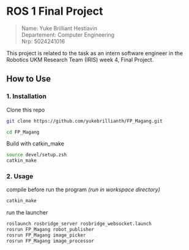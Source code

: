# ROS 1 Final Project
> Name: Yuke Brilliant Hestiavin <br>
> Departement: Computer Engineering <br>
> Nrp: 5024241016

This project is related to the task as an intern software engineer in the Robotics UKM Research Team (IRIS) week 4, Final Project.

## How to Use

### 1. Installation

Clone this repo

```bash
git clone https://github.com/yukebrillianth/FP_Magang.git

cd FP_Magang
```

Build with catkin_make

```bash
source devel/setup.zsh
catkin_make
```

### 2. Usage

compile before run the program
_(run in workspace directory)_

```bash
catkin_make
```

run the launcher

```bash
roslaunch rosbridge_server rosbridge_websocket.launch
rosrun FP_Magang robot_publisher
rosrun FP_Magang image_picker
rosrun FP_Magang image_processor
```
